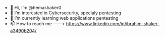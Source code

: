 - 👋 Hi, I’m @hemashaker0
- 👀 I’m interested in Cybersecurity, specialy pentesting
- 🌱 I’m currently learning web applications pentesting
- 📫 How to reach me ---> https://www.linkedin.com/in/ibrahim-shaker-a3490b204/
<!---
hemashaker0/hemashaker0 is a ✨ special ✨ repository because its `README.md` (this file) appears on your GitHub profile.
You can click the Preview link to take a look at your changes.
--->
